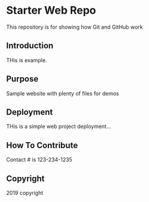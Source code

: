 # Starter Web Repo

This repository is for showing how Git and GitHub work

## Introduction

THis is example.

## Purpose

Sample website with plenty of files for demos

## Deployment

THis is a simple web project deployment...

## How To Contribute

Contact # is 123-234-1235

## Copyright

2019 copyright
